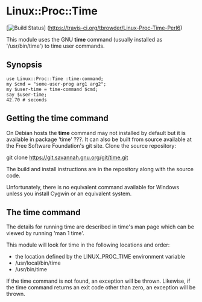 # Linux::Proc::Time

[![Build Status](https://travis-ci.org/tbrowder/Linux-Proc-Time-Perl6.svg?branch=master)]
  (https://travis-ci.org/tbrowder/Linux-Proc-Time-Perl6)

This module uses the GNU **time** command (usually installed as '/usr/bin/time') to time user commands.

## Synopsis

    use Linux::Proc::Time :time-command;
    my $cmd = "some-user-prog arg1 arg2";
    my $user-time = time-command $cmd;
    say $user-time;
    42.70 # seconds

## Getting the time command

On Debian hosts the **time** command may not installed by default but it is available in
package 'time' ???.  It can also be built from source available at the Free Software
Foundation's git site.  Clone the source repository:

  git clone https://git.savannah.gnu.org/git/time.git

The build and install instructions are in the repository along with the source code.

Unfortunately, there is no equivalent command available for Windows unless you install Cygwin or an equivalent system.

## The time command

The details for running time are described in time's man page which can be viewed by
running 'man 1 time'.

This module will look for time in the following locations and order:

- the location defined by the LINUX_PROC_TIME environment variable
- /usr/local/bin/time
- /usr/bin/time

If the time command is not found, an exception will be thrown.
Likewise, if the time command returns an exit code other than zero, an exception will be thrown.



